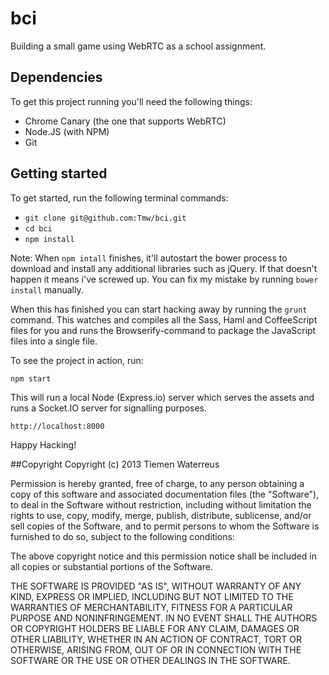 bci
===

Building a small game using WebRTC as a school assignment.

## Dependencies
To get this project running you'll need the following things:

* Chrome Canary (the one that supports WebRTC)
* Node.JS (with NPM)
* Git


## Getting started
To get started, run the following terminal commands:

* `git clone git@github.com:Tmw/bci.git`
* `cd bci`
* `npm install`

Note: When `npm intall` finishes, it'll autostart the bower process to download and install any additional libraries such as jQuery. If that doesn't happen it means i've screwed up. You can fix my mistake by running `bower install` manually.


When this has finished you can start hacking away by running the `grunt` command. This watches and compiles all the Sass, Haml and CoffeeScript files for you and runs the Browserify-command to package the JavaScript files into a single file. 

To see the project in action, run:

`npm start`

This will run a local Node (Express.io) server which serves the assets and runs a Socket.IO server for signalling purposes.

`http://localhost:8000`

Happy Hacking!

##Copyright
Copyright (c) 2013 Tiemen Waterreus

Permission is hereby granted, free of charge, to any person
obtaining a copy of this software and associated documentation
files (the "Software"), to deal in the Software without
restriction, including without limitation the rights to use,
copy, modify, merge, publish, distribute, sublicense, and/or sell
copies of the Software, and to permit persons to whom the
Software is furnished to do so, subject to the following
conditions:

The above copyright notice and this permission notice shall be
included in all copies or substantial portions of the Software.

THE SOFTWARE IS PROVIDED "AS IS", WITHOUT WARRANTY OF ANY KIND,
EXPRESS OR IMPLIED, INCLUDING BUT NOT LIMITED TO THE WARRANTIES
OF MERCHANTABILITY, FITNESS FOR A PARTICULAR PURPOSE AND
NONINFRINGEMENT. IN NO EVENT SHALL THE AUTHORS OR COPYRIGHT
HOLDERS BE LIABLE FOR ANY CLAIM, DAMAGES OR OTHER LIABILITY,
WHETHER IN AN ACTION OF CONTRACT, TORT OR OTHERWISE, ARISING
FROM, OUT OF OR IN CONNECTION WITH THE SOFTWARE OR THE USE OR
OTHER DEALINGS IN THE SOFTWARE.